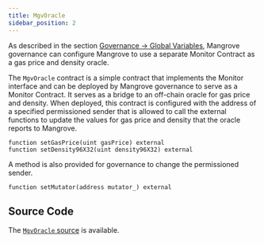 ```yaml
---
title: MgvOracle
sidebar_position: 2
---
```


As described in the section [Governance -> Global Variables](../governance-parameters/global-variables.md#gas-price-and-oracle), Mangrove governance can configure Mangrove to use a separate Monitor Contract as a gas price and density oracle.

The `MgvOracle` contract is a simple contract that implements the Monitor interface and can be deployed by Mangrove governance to serve as a Monitor Contract. It serves as a bridge to an off-chain oracle for gas price and density. When deployed, this contract is configured with the address of a specified permissioned sender that is allowed to call the external functions to update the values for gas price and density that the oracle reports to Mangrove.

```solidity
function setGasPrice(uint gasPrice) external
function setDensity96X32(uint density96X32) external
```

A method is also provided for governance to change the permissioned sender.

```solidity
function setMutator(address mutator_) external
```

## Source Code

The [`MgvOracle` source](https://github.com/mangrovedao/mangrove-core/blob/2ae172805fd8b309c30b2dc877dba66245abbb3e/src/periphery/MgvOracle.sol) is available.
